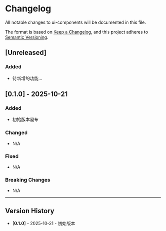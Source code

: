 # Changelog

All notable changes to ui-components will be documented in this file.

The format is based on [Keep a Changelog](https://keepachangelog.com/en/1.0.0/),
and this project adheres to [Semantic Versioning](https://semver.org/spec/v2.0.0.html).

## [Unreleased]

### Added
- 待新增的功能...

## [0.1.0] - 2025-10-21

### Added
- 初始版本發布

### Changed
- N/A

### Fixed
- N/A

### Breaking Changes
- N/A

---

## Version History

- **[0.1.0]** - 2025-10-21 - 初始版本
